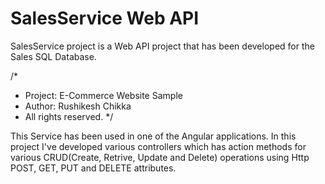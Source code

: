 # SalesService Web API

SalesService project is a Web API project that has been developed for the Sales SQL Database. 

/*

* Project: E-Commerce Website Sample
* Author: Rushikesh Chikka
* All rights reserved. */

This Service has been used in one of the Angular applications. In this project I've developed various controllers which has action methods
for various CRUD(Create, Retrive, Update and Delete) operations using Http POST, GET, PUT and DELETE attributes.

